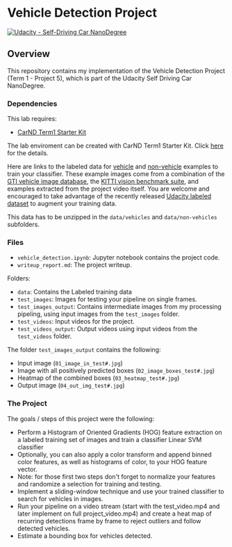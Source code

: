 # Vehicle Detection Project

[![Udacity - Self-Driving Car NanoDegree](https://s3.amazonaws.com/udacity-sdc/github/shield-carnd.svg)](http://www.udacity.com/drive)

Overview
---
This repository contains my implementation of the Vehicle Detection Project (Term 1 - Project 5), which is part of the Udacity Self Driving Car NanoDegree.

### Dependencies
This lab requires:

* [CarND Term1 Starter Kit](https://github.com/udacity/CarND-Term1-Starter-Kit)

The lab enviroment can be created with CarND Term1 Starter Kit. 
Click [here](https://github.com/udacity/CarND-Term1-Starter-Kit/blob/master/README.md) for the details.

Here are links to the labeled data for [vehicle](https://s3.amazonaws.com/udacity-sdc/Vehicle_Tracking/vehicles.zip) and [non-vehicle](https://s3.amazonaws.com/udacity-sdc/Vehicle_Tracking/non-vehicles.zip) examples to train your classifier.  These example images come from a combination of the [GTI vehicle image database](http://www.gti.ssr.upm.es/data/Vehicle_database.html), the [KITTI vision benchmark suite](http://www.cvlibs.net/datasets/kitti/), and examples extracted from the project video itself.   You are welcome and encouraged to take advantage of the recently released [Udacity labeled dataset](https://github.com/udacity/self-driving-car/tree/master/annotations) to augment your training data.  

This data has to be unzipped in the `data/vehicles` and `data/non-vehicles` subfolders. 

### Files

* `vehicle_detection.ipynb`:  Jupyter notebook contains the project code. 
* `writeup_report.md`: The project writeup.

Folders:
* `data`: Contains the Labeled training data
* `test_images`: Images for testing your pipeline on single frames.  
* `test_images_output`: Contains intermediate images from my processing pipeling, using input images from the `test_images` folder.
* `test_videos`: Input videos for the project.
* `test_videos_output`: Output videos using input videos from the `test_videos` folder.

The folder `test_images_output` contains the following:
* Input image (`01_image_in_test#.jpg`)
* Image with all positively predicted boxes (`02_image_boxes_test#.jpg`)
* Heatmap of the combined boxes (`03_heatmap_test#.jpg`)
* Output image (`04_out_img_test#.jpg`)

### The Project

The goals / steps of this project were the following:

* Perform a Histogram of Oriented Gradients (HOG) feature extraction on a labeled training set of images and train a classifier Linear SVM classifier
* Optionally, you can also apply a color transform and append binned color features, as well as histograms of color, to your HOG feature vector. 
* Note: for those first two steps don't forget to normalize your features and randomize a selection for training and testing.
* Implement a sliding-window technique and use your trained classifier to search for vehicles in images.
* Run your pipeline on a video stream (start with the test_video.mp4 and later implement on full project_video.mp4) and create a heat map of recurring detections frame by frame to reject outliers and follow detected vehicles.
* Estimate a bounding box for vehicles detected.

